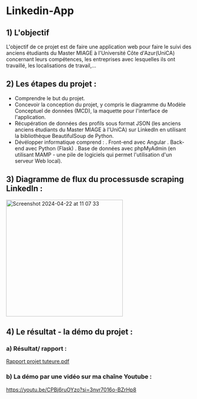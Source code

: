 # Linkedin-App
## 1) L'objectif 
   L'objectif de ce projet est de faire une application web pour faire le suivi des anciens étudiants du Master MIAGE à l'Université Côte d'Azur(UniCA) 
   concernant leurs compétences, les entreprises avec lesquelles ils ont travaillé, les localisations de travail,...
## 2) Les étapes du projet :
   + Comprendre le but du projet.
   + Concevoir la conception du projet, y compris le diagramme du Modèle Conceptuel de données (MCD), la maquette pour l'interface de l'application.
   + Récupération de données des profils sous format JSON (les anciens anciens étudiants du Master MIAGE à l'UniCA) sur LinkedIn en utilisant la bibliothèque BeautifulSoup de Python.
   + Dévélopper informatique comprend :
     . Front-end avec Angular
     . Back-end avec Python (Flask)
     . Base de données avec phpMyAdmin (en utilisant MAMP - une pile de logiciels qui permet l'utilisation d'un serveur Web local).
## 3) Diagramme de flux du processusde scraping LinkedIn : 
<img width="317" alt="Screenshot 2024-04-22 at 11 07 33" src="https://github.com/Linhkobe/Linkedin-App/assets/84924997/cbf136bb-625f-4af3-8481-5b5cfe272450">

## 4) Le résultat - la démo du projet : 
### a) Résultat/ rapport : 
[Rapport projet tuteure.pdf](https://github.com/Linhkobe/Linkedin-App/files/15060598/Rapport.projet.tuteure.pdf)
### b) La démo par une vidéo sur ma chaîne Youtube :
https://youtu.be/CPBj6ruOYzo?si=3nvr7016o-BZrHp8 
